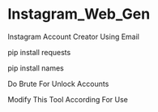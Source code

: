 # Instagram_Web_Gen
Instagram Account Creator Using Email

pip install requests

pip install names

Do Brute For Unlock Accounts

Modify This Tool According For Use
